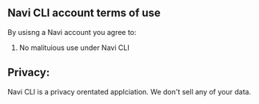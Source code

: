 ## Navi CLI account terms of use

By usisng a Navi account you agree to:
1. No malituious use under Navi CLI

## Privacy:

Navi CLI is a privacy orentated applciation. We don't sell any of your data.

